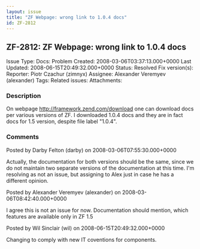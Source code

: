 ```yaml
---
layout: issue
title: "ZF Webpage: wrong link to 1.0.4 docs"
id: ZF-2812
---
```


ZF-2812: ZF Webpage: wrong link to 1.0.4 docs
---------------------------------------------

 Issue Type: Docs: Problem Created: 2008-03-06T03:37:13.000+0000 Last Updated: 2008-06-15T20:49:32.000+0000 Status: Resolved Fix version(s): 
 Reporter:  Piotr Czachur (zimnyx)  Assignee:  Alexander Veremyev (alexander)  Tags: 
 Related issues: 
 Attachments: 
### Description

On webpage <http://framework.zend.com/download> one can download docs per various versions of ZF. I downloaded 1.0.4 docs and they are in fact docs for 1.5 version, despite file label "1.0.4".

 

 

### Comments

Posted by Darby Felton (darby) on 2008-03-06T07:55:30.000+0000

Actually, the documentation for both versions should be the same, since we do not maintain two separate versions of the documentation at this time. I'm resolving as not an issue, but assigning to Alex just in case he has a different opinion.

 

 

Posted by Alexander Veremyev (alexander) on 2008-03-06T08:42:40.000+0000

I agree this is not an issue for now. Documentation should mention, which features are available only in ZF 1.5

 

 

Posted by Wil Sinclair (wil) on 2008-06-15T20:49:32.000+0000

Changing to comply with new IT coventions for components.

 

 
